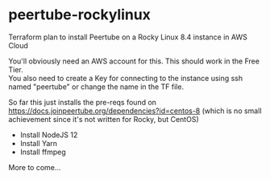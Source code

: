 # peertube-rockylinux
Terraform plan to install Peertube on a Rocky Linux 8.4 instance in AWS Cloud  

You'll obviously need an AWS account for this.  This should work in the Free Tier.  
You also need to create a Key for connecting to the instance using ssh named "peertube" or change the name in the TF file.  
  
So far this just installs the pre-reqs found on https://docs.joinpeertube.org/dependencies?id=centos-8  (which is no small achievement since it's not written for Rocky, but CentOS)
- Install NodeJS 12  
- Install Yarn  
- Install ffmpeg  

More to come...
